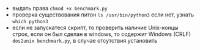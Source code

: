 - выдать права `chmod +x benchmark.py`
- проверка существования питон `ls /usr/bin/python3` если нет, узнать `which python3 `
- если не запускатеся скрипт, то проверить наличие Unix-концы строк, если он был сделан в windows, то содержит Windows (CRLF)
  ```dos2unix benchmark.py```, в случае отсутствия установить 
